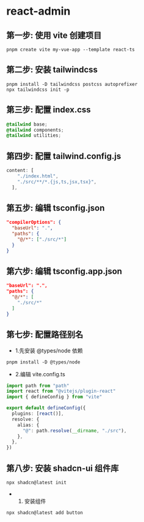 # react-admin

## 第一步: 使用 vite 创建项目

```shell
pnpm create vite my-vue-app --template react-ts
```

## 第二步: 安装 tailwindcss

```shell
pnpm install -D tailwindcss postcss autoprefixer
npx tailwindcss init -p
```

## 第三步: 配置 index.css

```css
@tailwind base;
@tailwind components;
@tailwind utilities;
```

## 第四步: 配置 tailwind.config.js

```js
content: [
    "./index.html",
    "./src/**/*.{js,ts,jsx,tsx}",
  ],

```

## 第五步: 编辑 tsconfig.json

```json
"compilerOptions": {
  "baseUrl": ".",
  "paths": {
    "@/*": ["./src/*"]
  }
}
```

## 第六步: 编辑 tsconfig.app.json

```json
"baseUrl": ".",
"paths": {
  "@/*": [
    "./src/*"
  ]
}
```

## 第七步: 配置路径别名

- 1.先安装 @types/node 依赖

```shell
pnpm install -D @types/node
```

- 2.编辑 vite.config.ts

```ts
import path from "path"
import react from "@vitejs/plugin-react"
import { defineConfig } from "vite"

export default defineConfig({
  plugins: [react()],
  resolve: {
    alias: {
      "@": path.resolve(__dirname, "./src"),
    },
  },
})
```

## 第八步: 安装 shadcn-ui 组件库

```shell
npx shadcn@latest init
```

- 1. 安装组件

```shell
npx shadcn@latest add button
```
